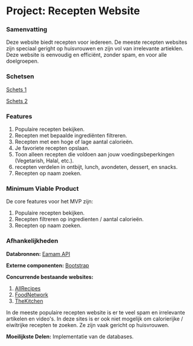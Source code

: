# Project: Recepten Website

### Samenvatting

Deze website biedt recepten voor iedereen.
De meeste recepten websites zijn speciaal geright op huisvrouwen en zijn vol van irrelevante artieklen.
Deze website is eenvoudig en efficiënt, zonder spam, en voor alle doelgroepen.

### Schetsen

[Schets 1]("C:\Users\david\Desktop\voorstel_1.PNG")

[Schets 2]("C:\Users\david\Desktop\voorstel_2.PNG")

### Features

1. Populaire recepten bekijken.
2. Recepten met bepaalde ingrediënten filtreren.
3. Recepten met een hoge of lage aantal calorieën.
4. Je favoriete recepten opslaan.
5. Toon alleen recepten die voldoen aan jouw voedingsbeperkingen (Vegetarish, Halal, etc.).
6. recepten verdelen in ontbijt, lunch, avondeten, dessert, en snacks.
7. Recepten op naam zoeken.

### Minimum Viable Product

De core features voor het MVP zijn:

1. Populaire recepten bekijken.
2. Recepten filtreren op ingredienten / aantal calorieën.
3. Recepten op naam zoeken.


### Afhankelijkheden

**Databronnen:** [Eamam API](https://developer.edamam.com/)

**Externe componenten:** [Bootstrap](https://getbootstrap.com/)

**Concurrende bestaande websites:**
1. [AllRecipes](https://www.allrecipes.com/)
2. [FoodNetwork](http://www.foodnetwork.co.uk/)
3. [TheKitchen](https://www.thekitchn.com/)

In de meeste populaire recepten website is er te veel spam en irrelevante artikelen en video's.
In deze sites is er ook niet mogelijk om calorierijke / eiwitrijke recepten te zoeken.
Ze zijn vaak gericht op huisvrouwen.


**Moeilijkste Delen:** Implementatie van de databases.